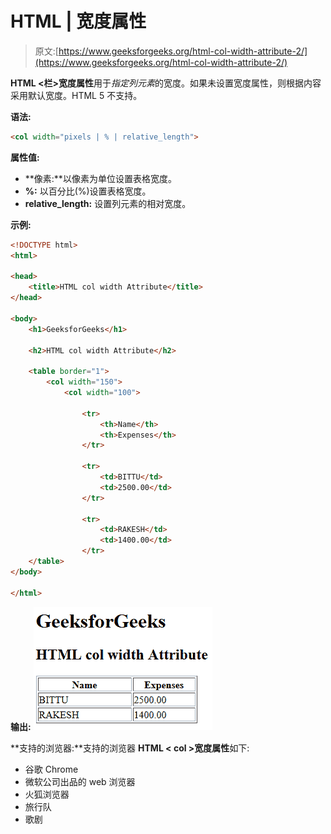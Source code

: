 # HTML | 宽度属性

> 原文:[https://www.geeksforgeeks.org/html-col-width-attribute-2/](https://www.geeksforgeeks.org/html-col-width-attribute-2/)

**HTML <栏>宽度属性**用于*指定列元素*的宽度。如果未设置宽度属性，则根据内容采用默认宽度。HTML 5 不支持。

**语法:**

```html
<col width="pixels | % | relative_length">
```

**属性值:**

*   **像素:**以像素为单位设置表格宽度。
*   **%:** 以百分比(%)设置表格宽度。
*   **relative_length:** 设置列元素的相对宽度。

**示例:**

```html
<!DOCTYPE html>
<html>

<head>
    <title>HTML col width Attribute</title>
</head>

<body>
    <h1>GeeksforGeeks</h1>

    <h2>HTML col width Attribute</h2>

    <table border="1">
        <col width="150">
            <col width="100">

                <tr>
                    <th>Name</th>
                    <th>Expenses</th>
                </tr>

                <tr>
                    <td>BITTU</td>
                    <td>2500.00</td>
                </tr>

                <tr>
                    <td>RAKESH</td>
                    <td>1400.00</td>
                </tr>
    </table>
</body>

</html>
```

**输出:**
![](img/1c74c164a67e8c7d8caedfc7a685f6a1.png)

**支持的浏览器:**支持的浏览器 **HTML < col >宽度属性**如下:

*   谷歌 Chrome
*   微软公司出品的 web 浏览器
*   火狐浏览器
*   旅行队
*   歌剧